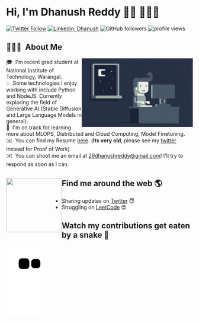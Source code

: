 # Hi, I'm Dhanush Reddy 👋🏾 👩🏾‍💻

[![Twitter Follow](https://img.shields.io/twitter/follow/dhanushreddy291?label=Follow)](https://twitter.com/intent/follow?screen_name=dhanushreddy291)
[![Linkedin: Dhanush](https://img.shields.io/badge/-Dhanush-blue?style=flat-square&logo=Linkedin&logoColor=white&link=https://www.linkedin.com/in/dhanushreddy29/)](https://www.linkedin.com/in/dhanushreddy29/)
![GitHub followers](https://img.shields.io/github/followers/dhanushreddy291?label=Follow&style=social)
<img alt = "profile views" src="https://komarev.com/ghpvc/?username=dhanushreddy291&color=brightgreen">  

<!-- ![Purple Gradient Geometric Technology Profile LinkedIn Banner  (1)](https://mir-s3-cdn-cf.behance.net/project_modules/1400/91dc1964120315.5ac77335ae374.png) -->


## 👨🏻‍💻 &nbsp;About Me

<img alt="Night Coding" src="https://raw.githubusercontent.com/AVS1508/AVS1508/master/assets/Night-Coding.gif" align="right"/>

🎓 &nbsp;I'm recent grad student at National Institute of Technology, Warangal.\
💡 &nbsp;Some technologies I enjoy working with include Python and NodeJS. Currently exploring the field of Generative AI (Stable Diffusion and Large Language Models in general).\
🌱 &nbsp;I'm on track for learning more about MLOPS, Distributed and Cloud Computing, Model Finetuning.\
✉️ &nbsp;You can find my Resume [here](https://app.box.com/s/7dwh8y767qeshq12a35zbklagdcppkd6). (**Its very old**, please see my [twitter](https://twitter.com/dhanushreddy291) instead for Proof of Work) \
✉️ &nbsp;You can shoot me an email at 29dhanushreddy@gmail.com! I'll try to respond as soon as I can.



## Find me around the web 🌎 <a href="https://www.linkedin.com/in/dhanushreddy29/"><img align="left" width="150" height="146" src="https://github.com/M0nica/M0nica/blob/main/octomonica/m0nica-octocat-rotating.gif?raw=true"></a>
- Sharing updates on <a href="https://twitter.com/dhanushreddy291">Twitter</a> 😇
- Struggling on <a href="https://www.leetcode.com/DhanushReddy29/">LeetCode</a> 😍

## Watch my contributions get eaten by a snake 🐍
![snake gif](https://github.com/dhanushreddy291/Actions/blob/output/github-contribution-grid-snake.svg)
